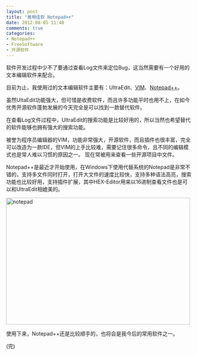 ```yaml
---
layout: post
title: "善用佳软 Notepad++"
date: 2012-08-05 11:40
comments: true
categories:
- Notepad++
- FreeSoftware
- 开源软件
---
```


软件开发过程中少不了要通过查看Log文件来定位Bug，这当然需要有一个好用的文本编辑软件来配合。

目前为止，我使用过的文本编辑软件主要有：UltraEdit、[VIM][1]、[Notepad++][2]。

虽然UltaEdit功能强大，但可惜是收费软件，而且许多功能平时也用不上，在如今优秀开源软件蓬勃发展的今天完全是可以找到一款替代软件。
<!--more-->

在查看Log文件过程中，UltraEdit的搜索功能是比较好用的，所以当然也希望替代的软件能够也拥有强大的搜索功能。

被誉为程序员编辑器的VIM，功能非常强大，开源软件，而且插件也很丰富，完全可以改造为一款IDE，但VIM的上手比较难，需要记住很多命令，且不同的编辑模式也是常人难以习惯的原因之一。
现在常被用来查看一些开源项目中文件。

Notepad++是最近才开始使用，在Windows下使用代替系统的Notepad是非常不错的，支持多文件同时打开，打开大文件的速度比较快，支持多种语法高亮，搜索功能也比较好用，支持插件扩展，其中HEX-Editor用来以16进制查看文件也是可以和UltraEdit相媲美的。

<a href="http://www.flickr.com/photos/shanewfx/7755743596/" title="Flickr 上 shanewfx 的 notepad"><img src="http://farm9.staticflickr.com/8422/7755743596_063f907f38.jpg" width="500" height="344" alt="notepad"></a>

使用下来，Notepad++还是比较顺手的，也将会是我今后的常用软件之一。

[1]:http://www.vim.org/
[2]:http://notepad-plus-plus.org/

(完)

